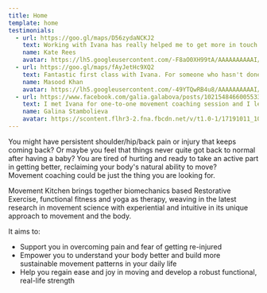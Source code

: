 ```yaml
---
title: Home
template: home
testimonials:
  - url: https://goo.gl/maps/D56zydaNCKJ2
    text: Working with Ivana has really helped me to get more in touch with my body. She is lovely to work with - very gentle, understanding and supportive. She obviously knows a huge amount about her subjects too, and draws from many areas to work in a way that suited me, whether biomechanics, yoga, mindfulness or massage, which is wonderful. After only a few sessions I now have much more ingrained understanding about how my body is functioning and would strongly recommend working with her.
    name: Kate Rees
    avatar: https://lh5.googleusercontent.com/-F8aO0XH99tA/AAAAAAAAAAI/AAAAAAAAAAA/fBoeEnyonNI/w120-h120-p-rp-mo-br100/photo.jpg
  - url: https://goo.gl/maps/fAyJetHc9XQ2
    text: Fantastic first class with Ivana. For someone who hasn't done yoga or movement workshops before I found working with Ivana really useful - she was great at explaining what the each exercise was about. I learnt a lot and am looking forward to fixing my body. Thank you Ivana!
    name: Masood Khan
    avatar: https://lh5.googleusercontent.com/-49YTQwRB4u8/AAAAAAAAAAI/AAAAAAAAAAA/Fn4OCFDMFVo/w120-h120-p-rp-mo-br100/photo.jpg
  - url: https://www.facebook.com/galia.galabova/posts/10215484660055335:0
    text: I met Ivana for one-to-one movement coaching session and I left her studio with lots of new knowledge, experience, a book recommendation, and exercises to do at home. Ivana was really supportive as I went to her studio with my newborn and she not only helped me to better understand how to recover my diastasis, but even managed to calm and put my baby to sleep while explaining and training me.
    name: Galina Stambolieva
    avatar: https://scontent.flhr3-2.fna.fbcdn.net/v/t1.0-1/17191011_10212792915403401_6628405488219690981_n.jpg?oh=7b56e80632fd6c8caec8aeca6803c01e&oe=5B4301A7
---
```


You might have persistent shoulder/hip/back pain or injury that keeps coming
back? Or maybe you feel that things never quite got back to normal after having
a baby? You are tired of hurting and ready to take an active part in getting
better, reclaiming your body's natural ability to move?  
Movement coaching could be just the thing you are looking for.

Movement Kitchen brings together biomechanics based Restorative Exercise,
functional fitness and yoga as therapy, weaving in the latest research in
movement science with experiential and intuitive in its unique approach to
movement and the body.

It aims to:

* Support you in overcoming pain and fear of getting re-injured
* Empower you to understand your body better and build more sustainable movement
  patterns in your daily life
* Help you regain ease and joy in moving and develop a robust functional,
  real-life strength
